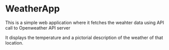 # WeatherApp

This is a simple web application where it fetches the weahter data using API call to Openweather API server

It displays the temperature and a pictorial description of the weather of that location. 
